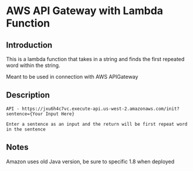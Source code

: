 # AWS API Gateway with Lambda Function

## Introduction

This is a lambda function that takes in a string and finds the first repeated word
within the string.

Meant to be used in connection with AWS APIGateway

## Description

    API - https://jxu6h4c7vc.execute-api.us-west-2.amazonaws.com/init?sentence={Your Input Here}
    
    Enter a sentence as an input and the return will be first repeat word in the sentence
    
## Notes

Amazon uses old Java version, be sure to specific 1.8 when deployed
